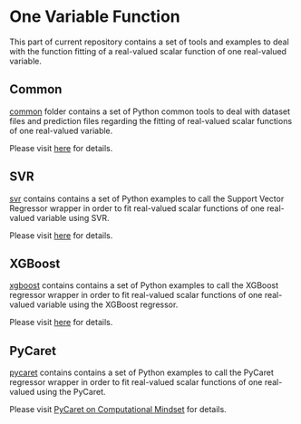 # One Variable Function
This part of current repository contains a set of tools and examples to deal with the function fitting of a real-valued scalar function of one real-valued variable.

## Common
[common](./common) folder contains a set of Python common tools to deal with dataset files and prediction files regarding the fitting of real-valued scalar functions of one real-valued variable.

Please visit [here](https://computationalmindset.com/en/machine-learning/common-tools-for-function-fitting.html) for details.

## SVR
[svr](./svr) contains contains a set of Python examples to call the Support Vector Regressor wrapper in order to fit real-valued scalar functions of one real-valued variable using SVR.

Please visit [here](https://computationalmindset.com/en/machine-learning/fitting-with-configurable-svr.html) for details.

## XGBoost
[xgboost](./xgboost) contains contains a set of Python examples to call the XGBoost regressor wrapper in order to fit real-valued scalar functions of one real-valued variable using the XGBoost regressor.

Please visit [here](https://computationalmindset.com/en/machine-learning/fitting-with-configurable-xgboost.html) for details.

## PyCaret
[pycaret](./pycaret) contains contains a set of Python examples to call the PyCaret regressor wrapper in order to fit real-valued scalar functions of one real-valued using the PyCaret.

Please visit [PyCaret on Computational Mindset](file:///home/ettore/emware/front/websites/local.computationalmindset.com/en/machine-learning/fitting-functions-with-pycaret.html) for details.
